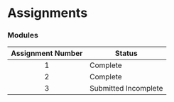 # Assignments

### Modules
**Assignment Number** | **Status**
:---:|---
1 | Complete
2 | Complete
3 | Submitted Incomplete
